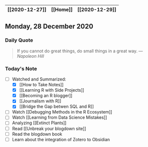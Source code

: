 | [[2020-12-27]] | [[Home]] | [[2020-12-29]] |
| :------------: | :------: | :------------: |

## Monday, 28 December 2020

### Daily Quote
> If you cannot do great things, do small things in a great way.
> &mdash; <cite>Napoleon Hill</cite>

### Today's Note

- [ ] Watched and Summarized:
	- [x] [[How to Take Notes]]
	- [x]  [[Learning R with Side Projects]]
	- [x]  [[Becoming an R blogger]]
	- [x]  [[Journalism with R]]
	- [x]  [[Bridge the Gap betwen SQL and R]]
- [ ] Watch [[Debugging Methods in the R Ecosystem]]
- [ ] Watch [[Learning from Data Science Mistakes]]
- [ ] Analyzing [[Extinct Plants]]
- [ ] Read [[Unbreak your blogdown site]]
- [ ] Read the blogdown book
- [ ] Learn about the integration of Zotero to Obsidian